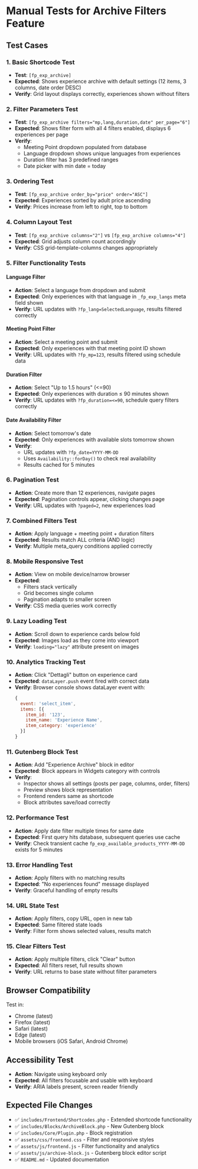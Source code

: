 # Manual Tests for Archive Filters Feature

## Test Cases

### 1. Basic Shortcode Test
- **Test**: `[fp_exp_archive]`
- **Expected**: Shows experience archive with default settings (12 items, 3 columns, date order DESC)
- **Verify**: Grid layout displays correctly, experiences shown without filters

### 2. Filter Parameters Test
- **Test**: `[fp_exp_archive filters="mp,lang,duration,date" per_page="6"]`
- **Expected**: Shows filter form with all 4 filters enabled, displays 6 experiences per page
- **Verify**: 
  - Meeting Point dropdown populated from database
  - Language dropdown shows unique languages from experiences
  - Duration filter has 3 predefined ranges
  - Date picker with min date = today

### 3. Ordering Test
- **Test**: `[fp_exp_archive order_by="price" order="ASC"]`
- **Expected**: Experiences sorted by adult price ascending
- **Verify**: Prices increase from left to right, top to bottom

### 4. Column Layout Test
- **Test**: `[fp_exp_archive columns="2"]` vs `[fp_exp_archive columns="4"]`
- **Expected**: Grid adjusts column count accordingly
- **Verify**: CSS grid-template-columns changes appropriately

### 5. Filter Functionality Tests

#### Language Filter
- **Action**: Select a language from dropdown and submit
- **Expected**: Only experiences with that language in `_fp_exp_langs` meta field shown
- **Verify**: URL updates with `?fp_lang=SelectedLanguage`, results filtered correctly

#### Meeting Point Filter
- **Action**: Select a meeting point and submit
- **Expected**: Only experiences with that meeting point ID shown
- **Verify**: URL updates with `?fp_mp=123`, results filtered using schedule data

#### Duration Filter
- **Action**: Select "Up to 1.5 hours" (<=90)
- **Expected**: Only experiences with duration ≤ 90 minutes shown
- **Verify**: URL updates with `?fp_duration=<=90`, schedule query filters correctly

#### Date Availability Filter
- **Action**: Select tomorrow's date
- **Expected**: Only experiences with available slots tomorrow shown
- **Verify**: 
  - URL updates with `?fp_date=YYYY-MM-DD`
  - Uses `Availability::forDay()` to check real availability
  - Results cached for 5 minutes

### 6. Pagination Test
- **Action**: Create more than 12 experiences, navigate pages
- **Expected**: Pagination controls appear, clicking changes page
- **Verify**: URL updates with `?paged=2`, new experiences load

### 7. Combined Filters Test
- **Action**: Apply language + meeting point + duration filters
- **Expected**: Results match ALL criteria (AND logic)
- **Verify**: Multiple meta_query conditions applied correctly

### 8. Mobile Responsive Test
- **Action**: View on mobile device/narrow browser
- **Expected**: 
  - Filters stack vertically
  - Grid becomes single column
  - Pagination adapts to smaller screen
- **Verify**: CSS media queries work correctly

### 9. Lazy Loading Test
- **Action**: Scroll down to experience cards below fold
- **Expected**: Images load as they come into viewport
- **Verify**: `loading="lazy"` attribute present on images

### 10. Analytics Tracking Test
- **Action**: Click "Dettagli" button on experience card
- **Expected**: `dataLayer.push` event fired with correct data
- **Verify**: Browser console shows dataLayer event with:
  ```javascript
  {
    event: 'select_item',
    items: [{
      item_id: '123',
      item_name: 'Experience Name', 
      item_category: 'experience'
    }]
  }
  ```

### 11. Gutenberg Block Test
- **Action**: Add "Experience Archive" block in editor
- **Expected**: Block appears in Widgets category with controls
- **Verify**:
  - Inspector shows all settings (posts per page, columns, order, filters)
  - Preview shows block representation
  - Frontend renders same as shortcode
  - Block attributes save/load correctly

### 12. Performance Test
- **Action**: Apply date filter multiple times for same date
- **Expected**: First query hits database, subsequent queries use cache
- **Verify**: Check transient cache `fp_exp_available_products_YYYY-MM-DD` exists for 5 minutes

### 13. Error Handling Test
- **Action**: Apply filters with no matching results
- **Expected**: "No experiences found" message displayed
- **Verify**: Graceful handling of empty results

### 14. URL State Test
- **Action**: Apply filters, copy URL, open in new tab
- **Expected**: Same filtered state loads
- **Verify**: Filter form shows selected values, results match

### 15. Clear Filters Test
- **Action**: Apply multiple filters, click "Clear" button
- **Expected**: All filters reset, full results shown
- **Verify**: URL returns to base state without filter parameters

## Browser Compatibility
Test in:
- Chrome (latest)
- Firefox (latest) 
- Safari (latest)
- Edge (latest)
- Mobile browsers (iOS Safari, Android Chrome)

## Accessibility Test
- **Action**: Navigate using keyboard only
- **Expected**: All filters focusable and usable with keyboard
- **Verify**: ARIA labels present, screen reader friendly

## Expected File Changes
- ✅ `includes/Frontend/Shortcodes.php` - Extended shortcode functionality
- ✅ `includes/Blocks/ArchiveBlock.php` - New Gutenberg block
- ✅ `includes/Core/Plugin.php` - Block registration
- ✅ `assets/css/frontend.css` - Filter and responsive styles
- ✅ `assets/js/frontend.js` - Filter functionality and analytics
- ✅ `assets/js/archive-block.js` - Gutenberg block editor script
- ✅ `README.md` - Updated documentation
